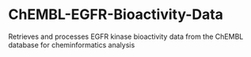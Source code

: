 # ChEMBL-EGFR-Bioactivity-Data
Retrieves and processes EGFR kinase bioactivity data from the ChEMBL database for cheminformatics analysis
